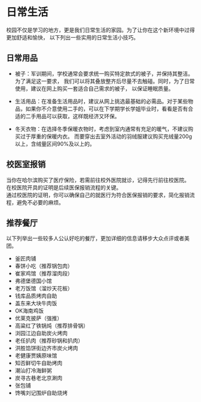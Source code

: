 # **日常生活**
 校园不仅是学习的地方，更是我们日常生活的家园。为了让你在这个新环境中过得更加舒适和愉快，
 以下列出一些实用的日常生活小技巧。

## **日常用品**
 * 被子：军训期间，学校通常会要求统一购买特定款式的被子，并保持其整洁。为了满足这一要求，
 我们可以将其叠放整齐后尽量不去触碰。同时，为了日常使用，建议在网上购买一套适合自己需求的被子，
 以保证睡眠质量。

 * 生活用品：在准备生活用品时，建议从网上挑选最基础的必需品。对于某些物品，如果你不介意使用二手的，可以在下学期学长学姐毕业时，看看是否有合适的二手用品可以获取，这样既经济又环保。

 * 冬天衣物：在选择冬季保暖衣物时，考虑到室内通常有充足的暖气，不建议购买过于厚重的保暖内衣。
 而要穿出去室外活动的羽绒服建议购买充绒量200g以上，含绒量区间90%及以上的。

## **校医室报销**
 当你在哈尔滨购买了医疗保险，若需前往校外医院就诊，记得先行前往校医院。<br>
 在校医院开具的证明是后续医保报销流程的关键。<br>
 通过校医院的证明，你可以确保自己的就医行为符合医保报销的要求，简化报销流程，避免不必要的麻烦。

## **推荐餐厅**
 以下列举出一些较多人公认好吃的餐厅，更加详细的信息请移步大众点评或者美团。

 * 釜匠肉铺
 * 春饼小吃（推荐锅包肉）
 * 崔家鸡馆（推荐溜肉段）
 * 弗德堡德国小馆
 * 老万饭馆（溜炒天花板）
 * 钱库品质烤肉自助
 * 盖东来大块牛肉饭
 * OK海南鸡饭
 * 优莱克披萨（强推）
 * 高粱红了铁锅炖（推荐排骨锅）
 * 浏园江边自助炭火烤肉
 * 老任扒肉（推荐砂锅和扒肉）
 * 洪胜馅饼街边齐市炭火烤肉
 * 老健康贾姨原味馆
 * 知否鲜切牛自助烤肉
 * 潮汕打冷海鲜粥
 * 炭寻古巷老北京涮肉
 * 张包铺
 * 馋嘴刘记围炉自助烧烤


